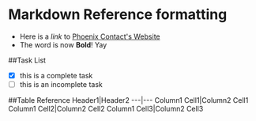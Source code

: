 # Markdown Reference formatting

* Here is a *link* to [Phoenix Contact's Website](www.phoenixcontact.com)
* The word is now **Bold**! Yay

##Task List
- [x] this is a complete task
- [ ] this is an incomplete task

##Table Reference
Header1|Header2
---|---
Column1 Cell1|Column2 Cell1
Column1 Cell2|Column2 Cell2
Column1 Cell3|Column2 Cell3
